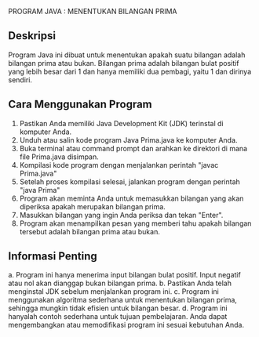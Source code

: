 PROGRAM JAVA : MENENTUKAN BILANGAN PRIMA

## Deskripsi
Program Java ini dibuat untuk menentukan apakah suatu bilangan adalah bilangan prima atau bukan. Bilangan prima adalah bilangan bulat positif yang lebih besar dari 1 dan hanya memiliki dua pembagi, yaitu 1 dan dirinya sendiri. 

## Cara Menggunakan Program
1. Pastikan Anda memiliki Java Development Kit (JDK) terinstal di komputer Anda.
2. Unduh atau salin kode program Java Prima.java ke komputer Anda.
3. Buka terminal atau command prompt dan arahkan ke direktori di mana file Prima.java disimpan.
4. Kompilasi kode program dengan menjalankan perintah "javac Prima.java"
5. Setelah proses kompilasi selesai, jalankan program dengan perintah "java Prima"
6. Program akan meminta Anda untuk memasukkan bilangan yang akan diperiksa apakah merupakan bilangan prima.
7. Masukkan bilangan yang ingin Anda periksa dan tekan "Enter".
8. Program akan menampilkan pesan yang memberi tahu apakah bilangan tersebut adalah bilangan prima atau bukan.

## Informasi Penting
a. Program ini hanya menerima input bilangan bulat positif. Input negatif atau nol akan dianggap bukan bilangan prima.
b. Pastikan Anda telah menginstal JDK sebelum menjalankan program ini.
c. Program ini menggunakan algoritma sederhana untuk menentukan bilangan prima, sehingga mungkin tidak efisien untuk bilangan besar.
d. Program ini hanyalah contoh sederhana untuk tujuan pembelajaran. Anda dapat mengembangkan atau memodifikasi program ini sesuai kebutuhan Anda.